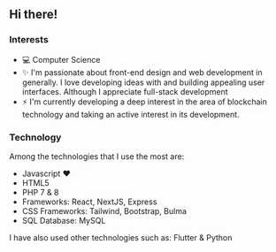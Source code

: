 ## Hi there!

### Interests
- 💻 Computer Science
- ✨ I'm passionate about front-end design and web development in generally. I love developing ideas with and building appealing user interfaces. Although I appreciate full-stack development
- ⚡ I'm currently developing a deep interest in the area of blockchain technology and taking an active interest in its development.

### Technology
Among the technologies that I use the most are:
- Javascript ❤
- HTML5
- PHP 7 & 8
- Frameworks: React, NextJS, Express
- CSS Frameworks: Tailwind, Bootstrap, Bulma
- SQL Database: MySQL

I have also used other technologies such as: Flutter & Python
